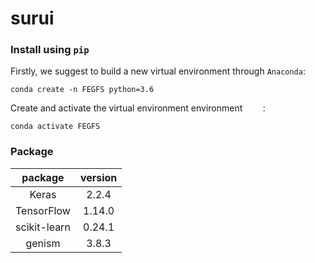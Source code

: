 # surui
### Install using `pip`

Firstly, we suggest to build a new virtual environment through `Anaconda`:
```
conda create -n FEGFS python=3.6
```
Create and activate the virtual environment environment `    `:
```
conda activate FEGFS
```
### Package
| package | version |
| :----: | :----: |
| Keras  | 2.2.4 |
| TensorFlow | 1.14.0 |
| scikit-learn | 0.24.1 |
| genism | 3.8.3 |
